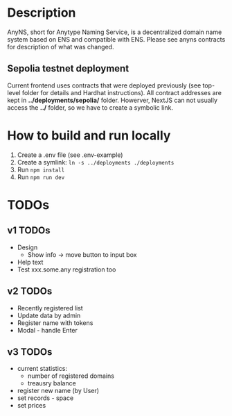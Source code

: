 # Description

AnyNS, short for Anytype Naming Service, is a decentralized domain name system based on ENS and compatible with ENS.
Please see anyns contracts for description of what was changed.

## Sepolia testnet deployment

Current frontend uses contracts that were deployed previously (see top-level folder for details and Hardhat instructions).
All contract addresses are kept in **../deployments/sepolia/** folder. Howerver, NextJS can not usually access the **../** folder, so we have to create a symbolic link.

# How to build and run locally

1. Create a .env file (see .env-example)
2. Create a symlink: `ln -s ../deployments ./deployments`
3. Run `npm install`
4. Run `npm run dev`

# TODOs

## v1 TODOs

- Design
  - Show info -> move button to input box
- Help text
- Test xxx.some.any registration too

## v2 TODOs

- Recently registered list
- Update data by admin
- Register name with tokens
- Modal - handle Enter

## v3 TODOs

- current statistics:
  - number of registered domains
  - treausry balance
- register new name (by User)
- set records - space
- set prices
